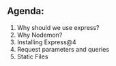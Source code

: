 ## Agenda:
1. Why should we use express?
2. Why Nodemon?
3. Installing Express@4
4. Request parameters and queries
5. Static Files